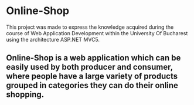 # Online-Shop
This project was made to express the knowledge acquired during the course of Web Application Development within the University Of Bucharest using the architecture ASP.NET MVC5. 

## Online-Shop is a web application which can be easily used by both producer and consumer, where people have a large variety of products grouped in categories they can do their online shopping.
